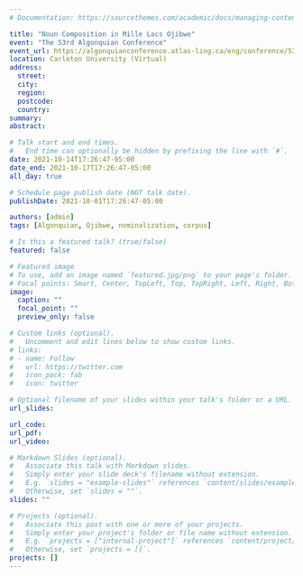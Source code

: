 ```yaml
---
# Documentation: https://sourcethemes.com/academic/docs/managing-content/

title: "Noun Composition in Mille Lacs Ojibwe"
event: "The 53rd Algonquian Conference"
event_url: https://algonquianconference.atlas-ling.ca/eng/conference/53rd-algonquian-conference/
location: Carleton University (Virtual)
address:
  street:
  city:
  region:
  postcode:
  country:
summary:
abstract:

# Talk start and end times.
#   End time can optionally be hidden by prefixing the line with `#`.
date: 2021-10-14T17:26:47-05:00
date_end: 2021-10-17T17:26:47-05:00
all_day: true

# Schedule page publish date (NOT talk date).
publishDate: 2021-10-01T17:26:47-05:00

authors: [admin]
tags: [Algonquian, Ojibwe, nominalization, corpus]

# Is this a featured talk? (true/false)
featured: false

# Featured image
# To use, add an image named `featured.jpg/png` to your page's folder. 
# Focal points: Smart, Center, TopLeft, Top, TopRight, Left, Right, BottomLeft, Bottom, BottomRight.
image:
  caption: ""
  focal_point: ""
  preview_only: false

# Custom links (optional).
#   Uncomment and edit lines below to show custom links.
# links:
# - name: Follow
#   url: https://twitter.com
#   icon_pack: fab
#   icon: twitter

# Optional filename of your slides within your talk's folder or a URL.
url_slides:

url_code:
url_pdf:
url_video:

# Markdown Slides (optional).
#   Associate this talk with Markdown slides.
#   Simply enter your slide deck's filename without extension.
#   E.g. `slides = "example-slides"` references `content/slides/example-slides.md`.
#   Otherwise, set `slides = ""`.
slides: ""

# Projects (optional).
#   Associate this post with one or more of your projects.
#   Simply enter your project's folder or file name without extension.
#   E.g. `projects = ["internal-project"]` references `content/project/deep-learning/index.md`.
#   Otherwise, set `projects = []`.
projects: []
---
```

